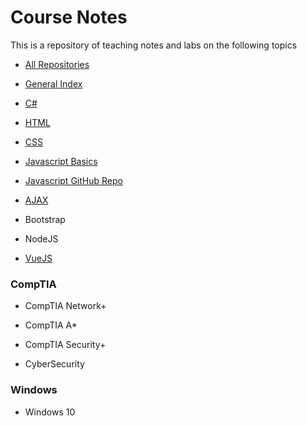 # Course Notes

This is a repository of teaching notes and labs on the following topics 

* [All Repositories](https://github.com/philanderson888?tab=repositories)

* [General Index](https://github.com/philanderson888/course-notes)

* [C#](https://github.com/philanderson888)

* [HTML]()

* [CSS]()

* [Javascript Basics](javascript-basics)

* [Javascript GitHub Repo](https://github.com/philanderson888/javascript)

* [AJAX](AJAX.md)

* Bootstrap

* NodeJS

* [VueJS](https://github.com/philanderson888/vue#a-place-for-learning-vuejs)

### CompTIA

* CompTIA Network+

* CompTIA A*

* CompTIA Security+

* CyberSecurity

### Windows

* Windows 10